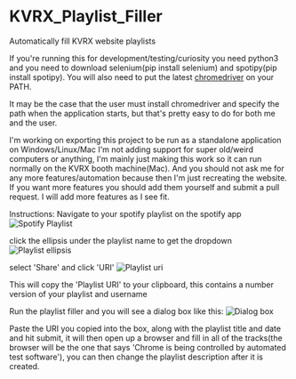 # KVRX_Playlist_Filler
Automatically fill KVRX website playlists

If you're running this for development/testing/curiosity you need python3 and you need to download selenium(pip install selenium) and spotipy(pip install spotipy). You will also need to put the latest [chromedriver](https://chromedriver.storage.googleapis.com/index.html?path=2.31/) on your PATH. 

It may be the case that the user must install chromedriver and specify the path when the application starts, but that's pretty easy to do for both me and the user. 

I'm working on exporting this project to be run as a standalone application on Windows/Linux/Mac
I'm not adding support for super old/weird computers or anything, I'm mainly just making this work so it can run normally on the KVRX booth machine(Mac). And you should not ask me for any more features/automation because then I'm just recreating the website. If you want more features you should add them yourself and submit a pull request. I will add more features as I see fit. 

Instructions:
Navigate to your spotify playlist on the spotify app
![Spotify Playlist](http://i.imgur.com/IDUXcSW.png)

click the ellipsis under the playlist name to get the dropdown
![Playlist ellipsis](http://i.imgur.com/MkkAKBz.png)

select 'Share' and click 'URI'
![Playlist uri](http://i.imgur.com/aPBdQOx.png)

This will copy the 'Playlist URI' to your clipboard, this contains a number version of your playlist and username

Run the playlist filler and you will see a dialog box like this:
![Dialog box](http://i.imgur.com/JIwIqrP.png)

Paste the URI you copied into the box, along with the playlist title and date and hit submit, it will then open up a browser and fill in all of the tracks(the browser will be the one that says 'Chrome is being controlled by automated test software'), you can then change the playlist description after it is created. 
